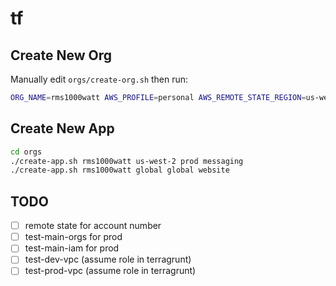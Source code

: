 # tf

## Create New Org

Manually edit `orgs/create-org.sh` then run:

```bash
ORG_NAME=rms1000watt AWS_PROFILE=personal AWS_REMOTE_STATE_REGION=us-west-2 ./create-org.sh
```

## Create New App

```bash
cd orgs
./create-app.sh rms1000watt us-west-2 prod messaging
./create-app.sh rms1000watt global global website
```

## TODO

- [ ] remote state for account number
- [ ] test-main-orgs for prod
- [ ] test-main-iam for prod
- [ ] test-dev-vpc (assume role in terragrunt)
- [ ] test-prod-vpc (assume role in terragrunt)
